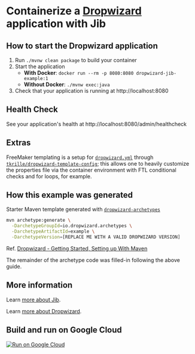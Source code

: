# Containerize a [Dropwizard](https://dropwizard.io) application with Jib

## How to start the Dropwizard application

1. Run `./mvnw clean package` to build your container
1. Start the application
    - **With Docker**: `docker run --rm -p 8080:8080 dropwizard-jib-example:1`
    - **Without Docker**: `./mvnw exec:java`
1. Check that your application is running at http://localhost:8080

## Health Check

See your application's health at http://localhost:8080/admin/healthcheck

## Extras

FreeMaker templating is a setup for [`dropwizard.yml`](src/main/resources/dropwizard.yml) through [`tkrille/dropwizard-template-config`](https://github.com/tkrille/dropwizard-template-config); this allows one to heavily customize the properties file via the container environment with FTL conditional checks and for loops, for example.

## How this example was generated

Starter Maven template generated with [`dropwizard-archetypes`](https://github.com/dropwizard/dropwizard/tree/master/dropwizard-archetypes)

```sh
mvn archetype:generate \
  -DarchetypeGroupId=io.dropwizard.archetypes \
  -DarchetypeArtifactId=example \
  -DarchetypeVersion=[REPLACE ME WITH A VALID DROPWIZARD VERSION]
```

Ref. [Dropwizard - Getting Started, Setting up With Maven](https://www.dropwizard.io/1.3.5/docs/getting-started.html#setting-up-using-maven)

The remainder of the archetype code was filled-in following the above guide.

## More information

Learn [more about Jib](https://github.com/GoogleContainerTools/jib).

Learn [more about Dropwizard](https://dropwizard.io).

## Build and run on Google Cloud

[![Run on Google Cloud](https://deploy.cloud.run/button.svg)](https://deploy.cloud.run?git_repo=https://github.com/GoogleContainerTools/jib.git&dir=examples/dropwizard)
